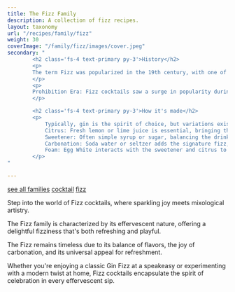 ```yaml
---
title: The Fizz Family
description: A collection of fizz recipes.
layout: taxonomy
url: "/recipes/family/fizz"
weight: 30
coverImage: "/family/fizz/images/cover.jpeg"
secondary: "
        <h2 class='fs-4 text-primary py-3'>History</h2>
        <p>
        The term Fizz was popularized in the 19th century, with one of the earliest noted fizzes being the Gin Fizz, first appearing in print around 1887. The Silver Fizz, Golden Fizz, and Royal Fizz soon followed, each adding its twist to the basic formula.
        </p>
        <p>
        Prohibition Era: Fizz cocktails saw a surge in popularity during Prohibition due to their ability to mask the taste of inferior spirits with effervescence and citrus.
        </p>

        <h2 class='fs-4 text-primary py-3'>How it's made</h2>
        <p>
            Typically, gin is the spirit of choice, but variations exist with other spirits like whiskey or vodka.<br/><br/>
            Citrus: Fresh lemon or lime juice is essential, bringing the essential sour component.<br/>
            Sweetener: Often simple syrup or sugar, balancing the drink's acidity.<br/>
            Carbonation: Soda water or seltzer adds the signature fizz, providing both bubbles and dilution.<br/>
            Foam: Egg White interacts with the sweetener and citrus to create a meringue foamy head, creating a richer taste and finish.<br/>
        </p>
"

---
```



<a href="/recipes/family/" class="badge bg-success text-light text-decoration-none">see all families</a> 
<a href="/recipes/category/cocktail/" class="badge text-bg-primary text-decoration-none">cocktail</a> 
<a href="/recipes/family/fizz/" class="badge text-bg-info text-decoration-none">fizz</a> 


Step into the world of Fizz cocktails, where sparkling joy meets mixological artistry. 

The Fizz family is characterized by its effervescent nature, offering a delightful fizziness that's both refreshing and playful.

The Fizz remains timeless due to its balance of flavors, the joy of carbonation, and its universal appeal for refreshment. 

Whether you're enjoying a classic Gin Fizz at a speakeasy or experimenting with a modern twist at home, Fizz cocktails encapsulate the spirit of celebration in every effervescent sip.
